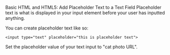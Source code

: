 Basic HTML and HTML5: Add Placeholder Text to a Text Field
Placeholder text is what is displayed in your input element before your user has inputted anything.

You can create placeholder text like so:
```
<input type="text" placeholder="this is placeholder text">
```

Set the placeholder value of your text input to "cat photo URL".

```

```